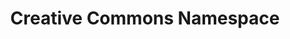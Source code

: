 ---
schema: namespace
title: Creative Commons Namespace
notes: <span style='color:BlueViolet'>Namespace</span> This the fully annotated Creative Commons Namespace
organization: DataScientia Foundation
resources:
  - name: CC_Namespace.xls
    url: >-
      http://git.knowdive.disi.unitn.it:8080/knowledge/LiveKnowledge/CREP_NKC/ontologies/CC/CC-namespace/raw/master/CC-Namespace.csv
    format: xls
    description: >-
      This is the file representing the Creative Commons (CC) namespace
version: v0
prefix: CC
ns_license: Creative Commons
publisher: DataScientia
annotator: Mayukh Bagchi
owner: DataScientia
other_Namespaces_Reused: org, <a href="https://datascientiafoundation.github.io/LiveKnowledge/datasets/dublin-core-namespace/">dc</a>,rdfs
generation_DateTime: 30/04/2024
language: en
type:
  - Namespace
translators: none
keywords: licence
validator: 'Mayukh Bagchi'
reference_teleontology: to be added
reference_UKC_Version: to be added
project_Page: <a href="https://ds.datascientia.eu/community/public/projects/25">Metadata project</a>
category:
  - Metadata
---